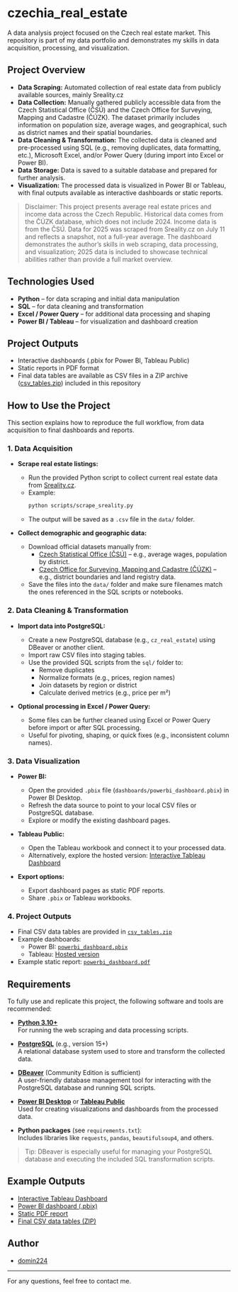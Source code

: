 # czechia_real_estate

A data analysis project focused on the Czech real estate market. This repository is part of my data portfolio and demonstrates my skills in data acquisition, processing, and visualization.

## Project Overview

- **Data Scraping:** Automated collection of real estate data from publicly available sources, mainly Sreality.cz
- **Data Collection:** Manually gathered publicly accessible data from the Czech Statistical Office (ČSÚ) and the Czech Office for Surveying, Mapping and Cadastre (ČÚZK). The dataset primarily includes information on population size, average wages, and geographical, such as district names and their spatial boundaries.
- **Data Cleaning & Transformation:** The collected data is cleaned and pre-processed using SQL (e.g., removing duplicates, data formatting, etc.), Microsoft Excel, and/or Power Query (during import into Excel or Power BI).
- **Data Storage:** Data is saved to a suitable database and prepared for further analysis.
- **Visualization:** The processed data is visualized in Power BI or Tableau, with final outputs available as interactive dashboards or static reports.

> Disclaimer:
> This project presents average real estate prices and income data across the Czech Republic. Historical data comes from the ČÚZK database, which does not include 2024. Income data is from the ČSÚ. Data for 2025 was scraped from Sreality.cz on July 11 and reflects a snapshot, not a full-year average. The dashboard demonstrates the author’s skills in web scraping, data processing, and visualization; 2025 data is included to showcase technical abilities rather than provide a full market overview.

## Technologies Used

- **Python** – for data scraping and initial data manipulation
- **SQL** – for data cleaning and transformation
- **Excel / Power Query** – for additional data processing and shaping
- **Power BI / Tableau** – for visualization and dashboard creation

## Project Outputs

- Interactive dashboards (.pbix for Power BI, Tableau Public)
- Static reports in PDF format
- Final data tables are available as CSV files in a ZIP archive ([csv_tables.zip](csv_tables.zip)) included in this repository

## How to Use the Project

This section explains how to reproduce the full workflow, from data acquisition to final dashboards and reports.

### 1. Data Acquisition

- **Scrape real estate listings:**
  - Run the provided Python script to collect current real estate data from [Sreality.cz](https://www.sreality.cz).
  - Example:
    ```bash
    python scripts/scrape_sreality.py
    ```
  - The output will be saved as a `.csv` file in the `data/` folder.

- **Collect demographic and geographic data:**
  - Download official datasets manually from:
    - [Czech Statistical Office (ČSÚ)](https://www.czso.cz) – e.g., average wages, population by district.
    - [Czech Office for Surveying, Mapping and Cadastre (ČÚZK)](https://www.cuzk.cz) – e.g., district boundaries and land registry data.
  - Save the files into the `data/` folder and make sure filenames match the ones referenced in the SQL scripts or notebooks.

### 2. Data Cleaning & Transformation

- **Import data into PostgreSQL:**
  - Create a new PostgreSQL database (e.g., `cz_real_estate`) using DBeaver or another client.
  - Import raw CSV files into staging tables.
  - Use the provided SQL scripts from the `sql/` folder to:
    - Remove duplicates
    - Normalize formats (e.g., prices, region names)
    - Join datasets by region or district
    - Calculate derived metrics (e.g., price per m²)

- **Optional processing in Excel / Power Query:**
  - Some files can be further cleaned using Excel or Power Query before import or after SQL processing.
  - Useful for pivoting, shaping, or quick fixes (e.g., inconsistent column names).

### 3. Data Visualization

- **Power BI:**
  - Open the provided `.pbix` file (`dashboards/powerbi_dashboard.pbix`) in Power BI Desktop.
  - Refresh the data source to point to your local CSV files or PostgreSQL database.
  - Explore or modify the existing dashboard pages.

- **Tableau Public:**
  - Open the Tableau workbook and connect it to your processed data.
  - Alternatively, explore the hosted version:
    [Interactive Tableau Dashboard](https://public.tableau.com/views/Czechia_dashboard/Dashboard1)

- **Export options:**
  - Export dashboard pages as static PDF reports.
  - Share `.pbix` or Tableau workbooks.

### 4. Project Outputs

- Final CSV data tables are provided in [`csv_tables.zip`](csv_tables.zip)
- Example dashboards:
  - Power BI: [`powerbi_dashboard.pbix`](powerbi_dashboard.pbix)
  - Tableau: [Hosted version](https://public.tableau.com/views/Czechia_dashboard/Dashboard1)
- Example static report: [`powerbi_dashboard.pdf`](powerbi_dashboard.pdf)

## Requirements

To fully use and replicate this project, the following software and tools are recommended:

- **[Python 3.10+](https://www.python.org/downloads/)**  
  For running the web scraping and data processing scripts.

- **[PostgreSQL](https://www.postgresql.org/)** (e.g., version 15+)  
  A relational database system used to store and transform the collected data.

- **[DBeaver](https://dbeaver.io/)** (Community Edition is sufficient)  
  A user-friendly database management tool for interacting with the PostgreSQL database and running SQL scripts.

- **[Power BI Desktop](https://powerbi.microsoft.com/en-us/desktop/)** or **[Tableau Public](https://public.tableau.com/)**  
  Used for creating visualizations and dashboards from the processed data.

- **Python packages** (see `requirements.txt`):  
  Includes libraries like `requests`, `pandas`, `beautifulsoup4`, and others.

> Tip: DBeaver is especially useful for managing your PostgreSQL database and executing the included SQL transformation scripts.

## Example Outputs

- [Interactive Tableau Dashboard](https://public.tableau.com/views/Czechia_dashboard/Dashboard1?:language=en-US&:sid=&:redirect=auth&:display_count=n&:origin=viz_share_link)
- [Power BI dashboard (.pbix)](powerbi_dashboard.pbix)
- [Static PDF report](powerbi_dashboard.pdf)
- [Final CSV data tables (ZIP)](csv_tables.zip)


## Author

- [domin224](https://github.com/domin224)

---

For any questions, feel free to contact me.
